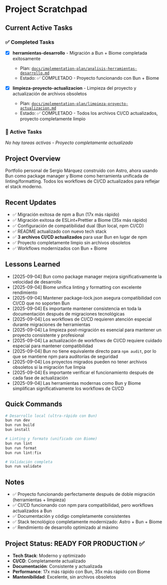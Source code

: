 # Project Scratchpad

## Current Active Tasks

### ✅ Completed Tasks
- [x] **herramientas-desarrollo** - Migración a Bun + Biome completada exitosamente
  - Plan: [`docs/implementation-plan/analisis-herramientas-desarrollo.md`](implementation-plan/analisis-herramientas-desarrollo.md)
  - Estado: ✅ COMPLETADO - Proyecto funcionando con Bun + Biome

- [x] **limpieza-proyecto-actualizacion** - Limpieza del proyecto y actualización de archivos obsoletos
  - Plan: [`docs/implementation-plan/limpieza-proyecto-actualizacion.md`](implementation-plan/limpieza-proyecto-actualizacion.md)
  - Estado: ✅ COMPLETADO - Todos los archivos CI/CD actualizados, proyecto completamente limpio

### 🔄 Active Tasks  
*No hay tareas activas - Proyecto completamente actualizado*

## Project Overview
Portfolio personal de Sergio Márquez construido con Astro, ahora usando Bun como package manager y Biome como herramienta unificada de linting/formatting. Todos los workflows de CI/CD actualizados para reflejar el stack moderno.

## Recent Updates
- ✅ Migración exitosa de npm a Bun (17x más rápido)
- ✅ Migración exitosa de ESLint+Prettier a Biome (35x más rápido)
- ✅ Configuración de compatibilidad dual (Bun local, npm CI/CD)
- ✅ README actualizado con nuevo tech stack
- ✅ **3 archivos CI/CD actualizados** para usar Bun en lugar de npm
- ✅ Proyecto completamente limpio sin archivos obsoletos
- ✅ Workflows modernizados con Bun + Biome

## Lessons Learned
- [2025-09-04] Bun como package manager mejora significativamente la velocidad de desarrollo
- [2025-09-04] Biome unifica linting y formatting con excelente rendimiento
- [2025-09-04] Mantener package-lock.json asegura compatibilidad con CI/CD que no soporten Bun
- [2025-09-04] Es importante mantener consistencia en toda la documentación después de migraciones tecnológicas
- [2025-09-04] Los workflows de CI/CD requieren atención especial durante migraciones de herramientas
- [2025-09-04] La limpieza post-migración es esencial para mantener un proyecto consistente y profesional
- [2025-09-04] La actualización de workflows de CI/CD requiere cuidado especial para mantener compatibilidad
- [2025-09-04] Bun no tiene equivalente directo para `npm audit`, por lo que se mantiene npm para auditorías de seguridad
- [2025-09-04] Los proyectos migrados pueden no tener archivos obsoletos si la migración fue limpia
- [2025-09-04] Es importante verificar el funcionamiento después de cada fase de actualización
- [2025-09-04] Las herramientas modernas como Bun y Biome simplifican significativamente los workflows de CI/CD

## Quick Commands
```bash
# Desarrollo local (ultra-rápido con Bun)
bun run dev
bun run build
bun install

# Linting y formato (unificado con Biome)
bun run lint
bun run format
bun run lint:fix

# Validación completa
bun run validate
```

## Notes
- ✅ Proyecto funcionando perfectamente después de doble migración (herramientas + limpieza)
- ✅ CI/CD funcionando con npm para compatibilidad, pero workflows actualizados a Bun
- ✅ Documentación y código completamente consistentes
- ✅ Stack tecnológico completamente modernizado: Astro + Bun + Biome
- ✅ Rendimiento de desarrollo optimizado al máximo

## Project Status: READY FOR PRODUCTION ✅
- **Tech Stack**: Moderno y optimizado
- **CI/CD**: Completamente actualizado 
- **Documentación**: Consistente y actualizada
- **Performance**: 17x más rápido con Bun, 35x más rápido con Biome
- **Mantenibilidad**: Excelente, sin archivos obsoletos
